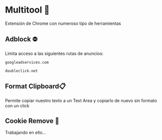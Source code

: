 # Multitool 🧰
Extensión de Chrome con numeroso tipo de herramientas

## Adblock ⛔
Limita acceso a las siguientes rutas de anuncios:
 ~~~
googleadservices.com

doubleclick.net
 ~~~

 ## Format Clipboard📋
 Permite copiar nuestro texto a un Text Area y copiarlo de nuevo sin formato con un click
 
## Cookie Remove 🍪
Trabajando en ello...

